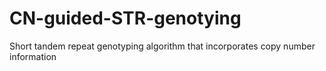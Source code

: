 # CN-guided-STR-genotying
Short tandem repeat genotyping algorithm that incorporates copy number information
